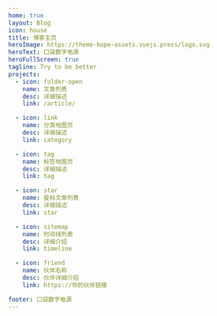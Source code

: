 ```yaml
---
home: true
layout: Blog
icon: house
title: 博客主页
heroImage: https://theme-hope-assets.vuejs.press/logo.svg
heroText: 口袋数字电源
heroFullScreen: true
tagline: Try to be better
projects:
  - icon: folder-open
    name: 文章列表
    desc: 详细描述
    link: /article/

  - icon: link
    name: 分类地图页
    desc: 详细描述
    link: category

  - icon: tag
    name: 标签地图页
    desc: 详细描述
    link: tag

  - icon: star
    name: 星标文章列表
    desc: 详细描述
    link: star

  - icon: sitemap
    name: 时间线列表
    desc: 详细介绍
    link: timeline

  - icon: friend
    name: 伙伴名称
    desc: 伙伴详细介绍
    link: https://你的伙伴链接

footer: 口袋数字电源
---
```

